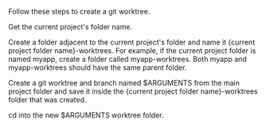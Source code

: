 Follow these steps to create a git worktree.

Get the current project's folder name.

Create a folder adjacent to the current project's folder and name it {current project folder name}-worktrees. For example, if the current project folder is named myapp, create a folder called myapp-worktrees. Both myapp and myapp-worktrees should have the same parent folder.

Create a git worktree and branch named $ARGUMENTS from the main project folder and save it inside the {current project folder name}-worktrees folder that was created.

cd into the new $ARGUMENTS worktree folder.